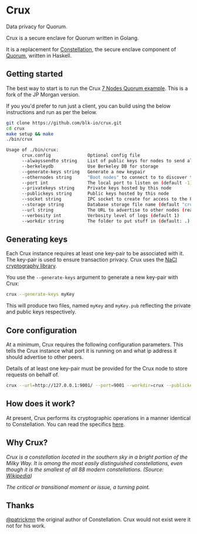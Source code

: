 # Crux 

Data privacy for Quorum. 

Crux is a secure enclave for Quorum written in Golang. 

It is a replacement for [Constellation](https://github.com/jpmorganchase/constellation/), the 
secure enclave component of [Quorum](https://github.com/jpmorganchase/quorum/), written in Haskell. 

## Getting started

The best way to start is to run the Crux 
[7 Nodes Quorum example](https://github.com/blk-io/quorum-examples). This is a fork of the JP 
Morgan version.

If you you'd prefer to run just a client, you can build using the below instructions and run as per 
the below.

```bash
git clone https://github.com/blk-io/crux.git
cd crux
make setup && make
./bin/crux

Usage of ./bin/crux:
      crux.config              Optional config file
      --alwayssendto string    List of public keys for nodes to send all transactions too
      --berkeleydb             Use Berkeley DB for storage
      --generate-keys string   Generate a new keypair
      --othernodes string      "Boot nodes" to connect to to discover the network
      --port int               The local port to listen on (default -1)
      --privatekeys string     Private keys hosted by this node
      --publickeys string      Public keys hosted by this node
      --socket string          IPC socket to create for access to the Private API
      --storage string         Database storage file name (default "crux.db")
      --url string             The URL to advertise to other nodes (reachable by them)
      --verbosity int          Verbosity level of logs (default 1)
      --workdir string         The folder to put stuff in (default: .) (default ".")
``` 

## Generating keys

Each Crux instance requires at least one key-pair to be associated with it. The key-pair is used 
to ensure transaction privacy. Crux uses the [NaCl cryptography library](https://nacl.cr.yp.to/).

You use the `--generate-keys` argument to generate a new key-pair with Crux:

```bash
crux --generate-keys myKey
```

This will produce two files, named `myKey` and `myKey.pub` reflecting the private and public keys 
respectively.

## Core configuration

At a minimum, Crux requires the following configuration parameters. This tells the Crux instance 
what port it is running on and what ip address it should advertise to other peers.

Details of at least one key-pair must be provided for the Crux node to store requests on behalf of.  

```bash
crux --url=http://127.0.0.1:9001/ --port=9001 --workdir=crux --publickeys=tm.pub --privatekeys=tm.key --othernodes=https://127.0.0.1:9001/
```

## How does it work?

At present, Crux performs its cryptographic operations in a manner identical to Constellation. You 
can read the specifics [here](https://github.com/jpmorganchase/constellation/#how-it-works). 

## Why Crux?

*Crux is a constellation located in the southern sky in a bright portion of the Milky Way. It is 
among the most easily distinguished constellations, even though it is the smallest of all 88 
modern constellations. (Source: [Wikipedia](https://en.wikipedia.org/wiki/Crux))*

*The critical or transitional moment or issue, a turning point.*

## Thanks

[@patrickmn](https://github.com/patrickmn) the original author of Constellation. Crux would not 
exist were it not for his work.
